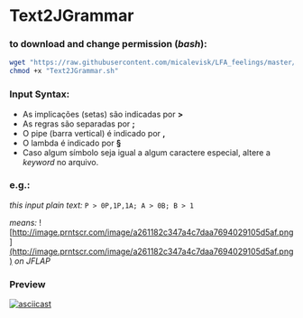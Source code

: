 # Text2JGrammar
### to download and change permission (_bash_):
```bash
wget "https://raw.githubusercontent.com/micalevisk/LFA_feelings/master/Text2JGrammar.sh" &&
chmod +x "Text2JGrammar.sh"
```

### Input Syntax:
- As implicações (setas) são indicadas por **>**
- As regras são separadas por **;**
- O pipe (barra vertical) é indicado por **,**
- O lambda é indicado por **§**
- Caso algum símbolo seja igual a algum caractere especial, altere a _keyword_ no arquivo.

### e.g.:
_this input plain text:_ ```P > 0P,1P,1A; A > 0B; B > 1```

_means:_ ![http://image.prntscr.com/image/a261182c347a4c7daa7694029105d5af.png](http://image.prntscr.com/image/a261182c347a4c7daa7694029105d5af.png)
_on JFLAP_

### Preview
[![asciicast](https://asciinema.org/a/94028.png)](https://asciinema.org/a/94028)
